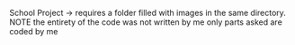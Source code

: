 School Project -> requires a folder filled with images in the same directory. 
NOTE the entirety of the code was not written by me only parts asked are coded by me 
